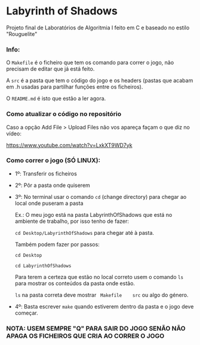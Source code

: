 # Labyrinth of Shadows
Projeto final de Laboratórios de Algoritmia I feito em C e baseado no estilo "Rouguelite"
### Info:
O `Makefile` é o ficheiro que tem os comando para correr o jogo, não precisam de editar que já está feito.

A `src` é a pasta que tem o código do jogo e os headers (pastas que acabam em .h usadas para partilhar funções entre os ficheiros).

O `README.md` é isto que estão a ler agora.


### Como atualizar o código no repositório
Caso a opção Add File > Upload Files não vos apareça façam o que diz no vídeo:

https://www.youtube.com/watch?v=LxkXT9WD7yk

### Como correr o jogo (SÓ LINUX):
- 1º: Transferir os ficheiros
- 2º: Pôr a pasta onde quiserem
- 3º: No terminal usar o comando `cd` (change directory) para chegar ao local onde puseram a pasta

	Ex.: O meu jogo está na pasta LabyrinthOfShadows que está no ambiente de trabalho, por isso tenho de fazer:
  
  `cd Desktop/LabyrinthOfShadows` para chegar até à pasta.
  
	Também podem fazer por passos:
  
	`cd Desktop`
  
	`cd LabyrinthOfShadows`
  
	Para terem a certeza que estão no local correto usem o comando `ls` para mostrar os conteúdos da pasta onde estão.
  
	`ls` na pasta correta deve mostrar ` Makefile    src` ou algo do género.
	
- 4º: Basta escrever `make` quando estiverem dentro da pasta e o jogo deve começar.

### NOTA: USEM SEMPRE "Q" PARA SAIR DO JOGO SENÃO NÃO APAGA OS FICHEIROS QUE CRIA AO CORRER O JOGO
